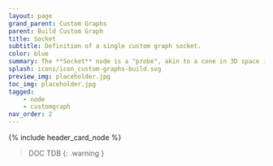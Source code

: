 ```yaml
---
layout: page
grand_parent: Custom Graphs
parent: Build Custom Graph
title: Socket
subtitle: Definition of a single custom graph socket.
color: blue
summary: The **Socket** node is a "probe", akin to a cone in 3D space inside which connections can be found using a custom graph builder.
splash: icons/icon_custom-graphs-build.svg
preview_img: placeholder.jpg
toc_img: placeholder.jpg
tagged: 
    - node
    - customgraph
nav_order: 2
---
```


{% include header_card_node %}

> DOC TDB
{: .warning }